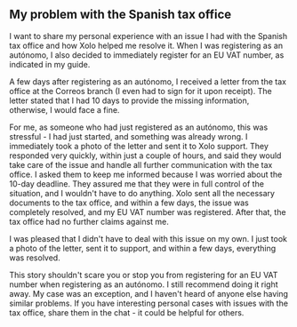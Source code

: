 ## My problem with the Spanish tax office

I want to share my personal experience with an issue I had with the Spanish tax office and how Xolo helped me resolve
it. When I was registering as an autónomo, I also decided to immediately register for an EU VAT number, as indicated in
my guide.

A few days after registering as an autónomo, I received a letter from the tax office at the Correos branch (I even had
to sign for it upon receipt). The letter stated that I had 10 days to provide the missing information, otherwise, I
would face a fine.

For me, as someone who had just registered as an autónomo, this was stressful - I had just started, and something was
already wrong. I immediately took a photo of the letter and sent it to Xolo support. They responded very quickly, within
just a couple of hours, and said they would take care of the issue and handle all further communication with the tax
office. I asked them to keep me informed because I was worried about the 10-day deadline. They assured me that they were
in full control of the situation, and I wouldn't have to do anything. Xolo sent all the necessary documents to the tax
office, and within a few days, the issue was completely resolved, and my EU VAT number was registered. After that, the
tax office had no further claims against me.

I was pleased that I didn't have to deal with this issue on my own. I just took a photo of the letter, sent it to
support, and within a few days, everything was resolved.

This story shouldn't scare you or stop you from registering for an EU VAT number when registering as an autónomo. I
still recommend doing it right away. My case was an exception, and I haven't heard of anyone else having similar
problems. If you have interesting personal cases with issues with the tax office, share them in the chat - it could be
helpful for others.
